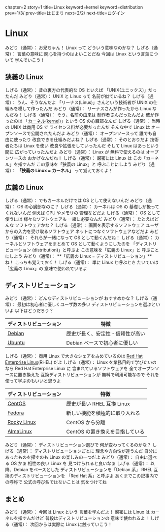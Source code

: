 chapter=2
story=1
title=Linux
keyword=kernel
keyword=distribution
prev=1/3/
prev-title=はじまり
next=2/2/
next-title=ログイン

# Linux

みどり（通常）：
  お兄ちゃん！
  Linux って
  どういう意味なのかな？
しげる（通常）：
  言葉の意味に
  関心を持つのはよいことだね
  今回は Linux という言葉について
  学んでいこう！

## 狭義の Linux

しげる（通常）：
  昔の裏方の代表的な OS といえば
  「UNIX(ユニックス)」だったんだ
みどり（通常）：
  UNIX と Linux って
  名前が似ているね？
しげる（通常）：
  うん、そうなんだよ
  「リーナス(Linus)」さんという技術者が
  UNIX の仕組みを模して作ったんだ
みどり（通常）：
  リーナスさんが作ったから
  Linux なんだね！
しげる（通常）：
  そう、名前の由来は
  制作者さんだったんだよ
  彼が作ったのは
  「[カーネル(kernel)](https://kernel.org)」という
  OS の心臓部なんだ
しげる（通常）：
  当時の UNIX は商用 OS で
  ライセンス料が必要だったんだ
  そんな中で Linux は
  オープンソースで公開されたんだよ
みどり（通常）：
  オープンソースって
  誰でも自由に使ったり
  改良できる仕組みだよね？
しげる（通常）：
  そのとおりだよ
  技術者たちは Linux を使い
  改良や拡張をしていったんだ
  そして Linux はあっという間に
  広がっていったんだよ
みどり（通常）：
  Linux が
  無料で使えるのは
  オープンソースの
  おかげなんだね！
しげる（通常）：
  厳密には Linux は
  この「カーネル」を指すんだ
  この意味を「狭義の Linux」と
  呼ぶことにしよう
みどり（通常）：
  **「狭義の Linux = カーネル」**
  って覚えておくよ！

## 広義の Linux

しげる（通常）：
  でもカーネルだけでは
  OS として使えないんだ
みどり（通常）：
  OS の心臓部なのに？
しげる（通常）：
  カーネルは OS の
  基礎しか扱ってくれないんだ
  例えば CPU やメモリの
  管理などだよ
しげる（通常）：
  OS として使うには
  様々なソフトウェアも
  一緒に必要なんだ
みどり（通常）：
  たとえばどんな
  ソフトウェアかな？
しげる（通常）：
  画面を表示するソフトウェア
  ユーザからの入力を受け取るソフトウェア
  ネットにつなぐソフトウェアなどだよ
みどり（通常）：
  それらが一緒になって
  OS として動くんだね！
しげる（通常）：
  カーネルとソフトウェアをまとめて
  OS として動くようにしたのを
  「ディストリビューション
  (distribution)」と呼ぶよ
  この意味を「広義の Linux」と
  呼ぶことにしよう
みどり（通常）：
  **「広義の Linux = ディストリビューション」**ね！
  こっちも覚えておく！
しげる（通常）：
  単に Linux と呼ぶとき
  たいていは「広義の Linux」の
  意味で使われているよ

## ディストリビューション

みどり（通常）：
  どんなディストリビューションが
  おすすめかな？
しげる（通常）：
  最初は初心者に優しくユーザ数の多い
  ディストリビューションを選ぶといいよ
  以下はどうだろう？

ディストリビューション             | 特徴
---------------------------------- | ----
[Debian](https://www.debian.or.jp) |  歴史が長く、安定性・信頼性が高い
[Ubuntu](https://ubuntulinux.jp)   |  Debian ベースで初心者に優しい

しげる（通常）：
  商用 Linux で大きなシェアを占めているのは
  [Red Hat Enterprise Linux](https://redhat.com/ja/technologies/linux-platforms/enterprise-linux)(RHEL) だよ
しげる（通常）：
  Linux を業務目的で学びたいのなら
  Red Hat Enterprise Linux に
  含まれているソフトウェアを
  全てオープンソースに置き換えた
  互換ディストリビューションが
  無料で利用可能なので
  それを使って学ぶのもいいと思うよ

ディストリビューション                        | 特徴
--------------------------------------------- | ----
[CentOS](https://www.centos.org)              | 歴史が長い RHEL 互換 Linux
[Fedora](https://fedoraproject.org/ja/)       | 新しい機能を積極的に取り入れる
[Rocky Linux](https://rockylinux.org/ja-JP)   | CentOS から分離
[AlmaLinux](https://almalinux.org/ja/)        | CentOS の置き換えを目指している

みどり（通常）：
  ディストリビューション選びで
  何が変わってくるのかな？
しげる（通常）：
  ディストリビューションごとに
  理念や方向性が違うんだ
  自分にあったものを探すのも
  Linux の楽しみの一つだよ
みどり（通常）：
  自由に選べる OS かぁ
  相性の良い Linux を
  見つけられると良いなぁ
しげる（通常）：
  以降、Debian をベースとした
  ディストリビューションを「Debian 系」
  RHEL 互換のディストリビューションを
  「Red Hat 系」と呼ぶよ
  あくまでこの記事内での呼称で
  公式の呼び名ではないことは
  気をつけてね

## まとめ

みどり（通常）：
  今回は Linux という
  言葉を学んだよ！
  厳密には Linux は
  カーネルを指すんだけど
  普段はディストリビューションの
  意味で使われるよ！
しげる（通常）：
  次回からは実際に
  Linux に触っていこう！

